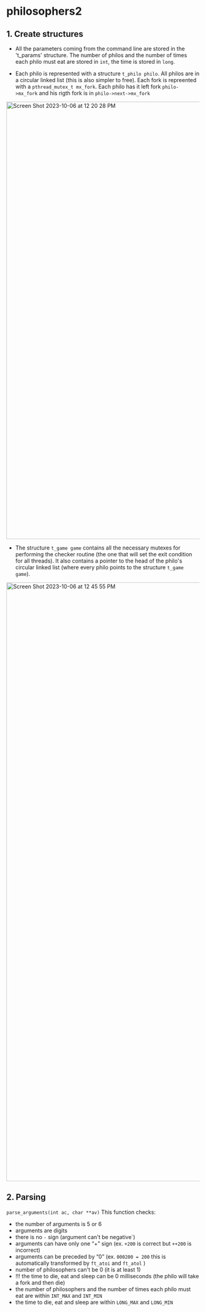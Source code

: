 # philosophers2

## 1. Create structures

- All the parameters coming from the command line are stored in the 't_params' structure.
The number of philos and the number of times each philo must eat are stored in `int`, the time is stored in `long`.

- Each philo is represented with a structure `t_philo philo`. All philos are in a circular linked list (this is also simpler to free).
Each fork is repreented with a `pthread_mutex_t mx_fork`.
Each philo has it left fork `philo->mx_fork` and his rigth fork is in `philo->next->mx_fork`

<img width="1141" alt="Screen Shot 2023-10-06 at 12 20 28 PM" src="https://github.com/mariyagd/philosophers2/assets/109855801/09339537-2269-44d7-a385-846d5b533cc3">

- The structure `t_game game` contains all the necessary mutexes for performing the checker routine (the one that will set the exit condition for all threads). It also contains a pointer to the head of the philo's circular linked list (where every philo points to the structure `t_game game`).

<img width="1562" alt="Screen Shot 2023-10-06 at 12 45 55 PM" src="https://github.com/mariyagd/philosophers2/assets/109855801/f7d482e6-d4c8-48b0-bb71-270a3009767a">

 

## 2. Parsing

`parse_arguments(int ac, char **av)`
This function checks:

- the number of arguments is 5 or 6
- arguments are digits
- there is no `-` sign (argument can't be negative`)
- arguments can have only one “+” sign (ex. `+200` is correct but `++200` is incorrect)
- arguments can be preceded by “0” (ex. `000200 = 200` this is automatically transformed by `ft_atoi` and `ft_atol` )
- number of philosophers can't be 0 (it is at least 1)
- !!! the time to die, eat and sleep can be 0 milliseconds (the philo will take a fork and then die)
- the number of philosophers and the number of times each philo must eat are within `INT_MAX` and `INT_MIN`
- the time to die, eat and sleep are within `LONG_MAX` and `LONG_MIN`
